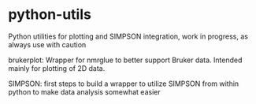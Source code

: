 # python-utils
Python utilities for plotting and SIMPSON integration, work in progress, as always use with caution

brukerplot:
Wrapper for nmrglue to better support Bruker data. Intended mainly for plotting of 2D data.

SIMPSON:
first steps to build a wrapper to utilize SIMPSON from within python to make data analysis somewhat easier
